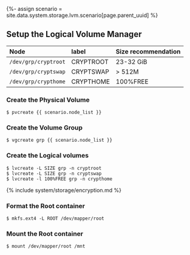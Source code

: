 {%- assign scenario = site.data.system.storage.lvm.scenario[page.parent_uuid] %}

## Setup the Logical Volume Manager

| Node                 | label     | Size recommendation |
| :------------------- | :-------- | :------------------ |
| `/dev/grp/cryptroot` | CRYPTROOT | 23-32 GiB           |
| `/dev/grp/cryptswap` | CRYPTSWAP | > 512M              |
| `/dev/grp/crypthome` | CRYPTHOME | 100%FREE            |

### Create the Physical Volume

```
$ pvcreate {{ scenario.node_list }}
```

### Create the Volume Group

```
$ vgcreate grp {{ scenario.node_list }}
```

### Create the Logical volumes

```
$ lvcreate -L SIZE grp -n cryptroot
$ lvcreate -L SIZE grp -n cryptswap
$ lvcreate -l 100%FREE grp -n crypthome
```

{% include system/storage/encryption.md %}

### Format the Root container

```
$ mkfs.ext4 -L ROOT /dev/mapper/root
```

### Mount the Root container

```
$ mount /dev/mapper/root /mnt
```
